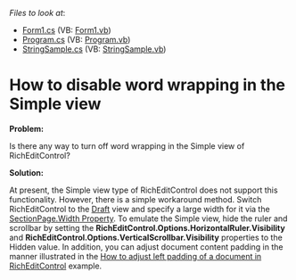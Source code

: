<!-- default file list -->
*Files to look at*:

* [Form1.cs](./CS/Form1.cs) (VB: [Form1.vb](./VB/Form1.vb))
* [Program.cs](./CS/Program.cs) (VB: [Program.vb](./VB/Program.vb))
* [StringSample.cs](./CS/StringSample.cs) (VB: [StringSample.vb](./VB/StringSample.vb))
<!-- default file list end -->
# How to disable word wrapping in the Simple view


<p><strong>Problem:</strong></p><p>Is there any way to turn off word wrapping in the Simple view of RichEditControl?</p><p><strong>Solution:</strong></p><p>At present, the Simple view type of RichEditControl does not support this functionality. However, there is a simple workaround method. Switch RichEditControl to the <a href="http://documentation.devexpress.com/#CoreLibraries/DevExpressXtraRichEditRichEditViewTypeEnumtopic"><u>Draft</u></a> view and specify a large width for it via the <a href="http://documentation.devexpress.com/#CoreLibraries/DevExpressXtraRichEditAPINativeSectionPage_Widthtopic"><u>SectionPage.Width Property</u></a>. To emulate the Simple view, hide the ruler and scrollbar by setting the <strong>RichEditControl.Options.HorizontalRuler.Visibility</strong> and <strong>RichEditControl.Options.VerticalScrollbar.Visibility</strong> properties to the Hidden value. In addition, you can adjust document content padding in the manner illustrated in the <a href="https://www.devexpress.com/Support/Center/p/E3781">How to adjust left padding of a document in RichEditControl</a> example.</p>

<br/>


